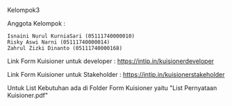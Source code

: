 Kelompok3

Anggota Kelompok :

    Isnaini Nurul KurniaSari (05111740000010)
    Risky Aswi Narni (05111740000014)
    Zahrul Zizki Dinanto (05111740000168)

Link Form Kuisioner untuk developer : https://intip.in/kuisionerdeveloper

Link Form Kuisioner untuk Stakeholder : https://intip.in/kuisionerstakeholder

Untuk List Kebutuhan ada di Folder Form Kuisioner yaitu "List Pernyataan Kuisioner.pdf"
